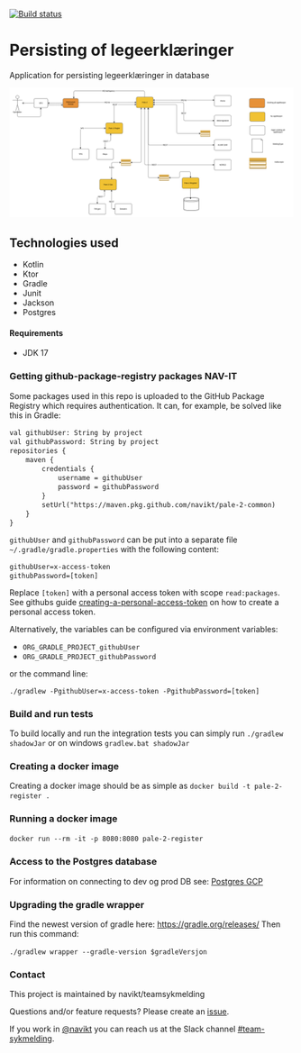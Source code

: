 [![Build status](https://github.com/navikt/pale-2-register/workflows/Deploy%20to%20dev%20and%20prod/badge.svg)](https://github.com/navikt/pale-2-register/workflows/Deploy%20to%20dev%20and%20prod/badge.svg)

# Persisting of legeerklæringer
Application for persisting legeerklæringer in database

<img src="./src/svg/flytdiagram.svg" alt="Image of the flow of the pale-2 application">


## Technologies used
* Kotlin
* Ktor
* Gradle
* Junit
* Jackson
* Postgres

#### Requirements

* JDK 17

### Getting github-package-registry packages NAV-IT
Some packages used in this repo is uploaded to the GitHub Package Registry which requires authentication. It can, for example, be solved like this in Gradle:
```
val githubUser: String by project
val githubPassword: String by project
repositories {
    maven {
        credentials {
            username = githubUser
            password = githubPassword
        }
        setUrl("https://maven.pkg.github.com/navikt/pale-2-common)
    }
}
```

`githubUser` and `githubPassword` can be put into a separate file `~/.gradle/gradle.properties` with the following content:

```                                                     
githubUser=x-access-token
githubPassword=[token]
```

Replace `[token]` with a personal access token with scope `read:packages`.
See githubs guide [creating-a-personal-access-token](https://docs.github.com/en/authentication/keeping-your-account-and-data-secure/creating-a-personal-access-token) on
how to create a personal access token.

Alternatively, the variables can be configured via environment variables:

* `ORG_GRADLE_PROJECT_githubUser`
* `ORG_GRADLE_PROJECT_githubPassword`

or the command line:

```
./gradlew -PgithubUser=x-access-token -PgithubPassword=[token]
```

### Build and run tests
To build locally and run the integration tests you can simply run `./gradlew shadowJar` or on windows 
`gradlew.bat shadowJar`

### Creating a docker image
Creating a docker image should be as simple as `docker build -t pale-2-register .`

### Running a docker image
`docker run --rm -it -p 8080:8080 pale-2-register`

### Access to the Postgres database

For information on connecting to dev og prod DB see: [Postgres GCP](https://doc.nais.io/cli/commands/postgres/)

### Upgrading the gradle wrapper
Find the newest version of gradle here: https://gradle.org/releases/ Then run this command:

```./gradlew wrapper --gradle-version $gradleVersjon```

### Contact

This project is maintained by navikt/teamsykmelding

Questions and/or feature requests? Please create an [issue](https://github.com/navikt/pale-2-register/issues).

If you work in [@navikt](https://github.com/navikt) you can reach us at the Slack
channel [#team-sykmelding](https://nav-it.slack.com/archives/CMA3XV997).